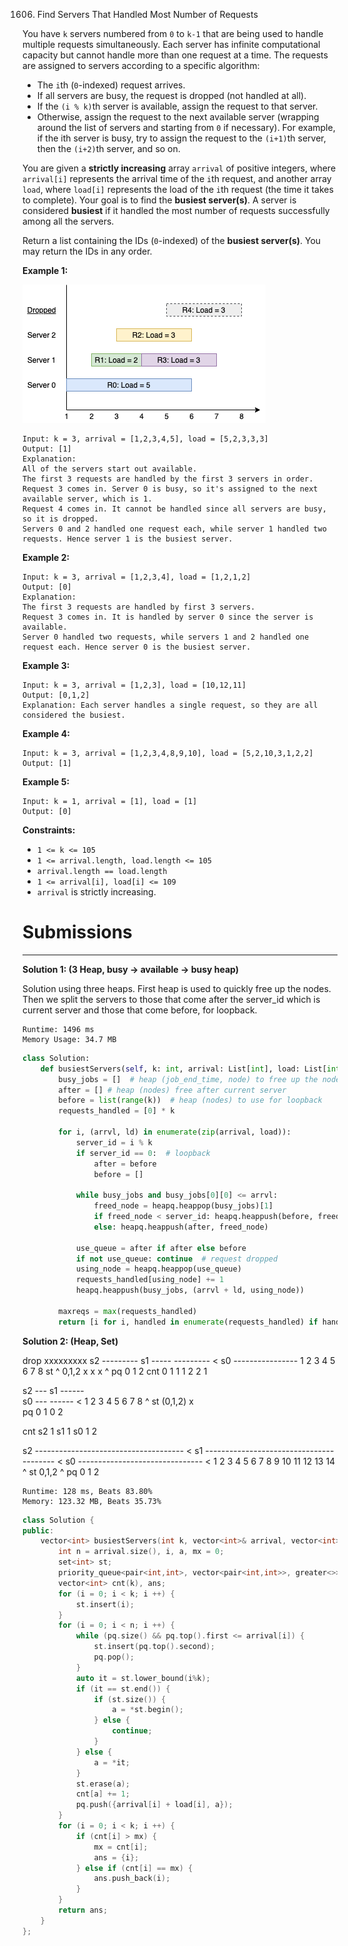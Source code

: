 1606. Find Servers That Handled Most Number of Requests

You have `k` servers numbered from `0` to `k-1` that are being used to handle multiple requests simultaneously. Each server has infinite computational capacity but cannot handle more than one request at a time. The requests are assigned to servers according to a specific algorithm:

* The `i`th (`0`-indexed) request arrives.
* If all servers are busy, the request is dropped (not handled at all).
* If the `(i % k)`th server is available, assign the request to that server.
* Otherwise, assign the request to the next available server (wrapping around the list of servers and starting from `0` if necessary). For example, if the ith server is busy, try to assign the request to the `(i+1)`th server, then the `(i+2)`th server, and so on.

You are given a **strictly increasing** array `arrival` of positive integers, where `arrival[i]` represents the arrival time of the `i`th request, and another array `load`, where `load[i]` represents the load of the `i`th request (the time it takes to complete). Your goal is to find the **busiest server(s)**. A server is considered **busiest** if it handled the most number of requests successfully among all the servers.

Return a list containing the IDs (`0`-indexed) of the **busiest server(s)**. You may return the IDs in any order.

 

**Example 1:**

![1606_load-1.png](img/1606_load-1.png)
```
Input: k = 3, arrival = [1,2,3,4,5], load = [5,2,3,3,3] 
Output: [1] 
Explanation:
All of the servers start out available.
The first 3 requests are handled by the first 3 servers in order.
Request 3 comes in. Server 0 is busy, so it's assigned to the next available server, which is 1.
Request 4 comes in. It cannot be handled since all servers are busy, so it is dropped.
Servers 0 and 2 handled one request each, while server 1 handled two requests. Hence server 1 is the busiest server.
```

**Example 2:**

```
Input: k = 3, arrival = [1,2,3,4], load = [1,2,1,2]
Output: [0]
Explanation:
The first 3 requests are handled by first 3 servers.
Request 3 comes in. It is handled by server 0 since the server is available.
Server 0 handled two requests, while servers 1 and 2 handled one request each. Hence server 0 is the busiest server.
```

**Example 3:**

```
Input: k = 3, arrival = [1,2,3], load = [10,12,11]
Output: [0,1,2]
Explanation: Each server handles a single request, so they are all considered the busiest.
```

**Example 4:**

```
Input: k = 3, arrival = [1,2,3,4,8,9,10], load = [5,2,10,3,1,2,2]
Output: [1]
```

**Example 5:**

```
Input: k = 1, arrival = [1], load = [1]
Output: [0]
```

**Constraints:**

* `1 <= k <= 105`
* `1 <= arrival.length, load.length <= 105`
* `arrival.length == load.length`
* `1 <= arrival[i], load[i] <= 109`
* `arrival` is strictly increasing.

# Submissions
---
**Solution 1: (3 Heap, busy -> available -> busy heap)**

Solution using three heaps. First heap is used to quickly free up the nodes. Then we split the servers to those that come after the server_id which is current server and those that come before, for loopback.
```
Runtime: 1496 ms
Memory Usage: 34.7 MB
```
```python
class Solution:
    def busiestServers(self, k: int, arrival: List[int], load: List[int]) -> List[int]:
        busy_jobs = []  # heap (job_end_time, node) to free up the nodes quickly
        after = [] # heap (nodes) free after current server
        before = list(range(k))  # heap (nodes) to use for loopback
        requests_handled = [0] * k

        for i, (arrvl, ld) in enumerate(zip(arrival, load)):
            server_id = i % k
            if server_id == 0:  # loopback
                after = before
                before = []

            while busy_jobs and busy_jobs[0][0] <= arrvl:
                freed_node = heapq.heappop(busy_jobs)[1]
                if freed_node < server_id: heapq.heappush(before, freed_node)
                else: heapq.heappush(after, freed_node)

            use_queue = after if after else before
            if not use_queue: continue  # request dropped
            using_node = heapq.heappop(use_queue)
            requests_handled[using_node] += 1
            heapq.heappush(busy_jobs, (arrvl + ld, using_node))

        maxreqs = max(requests_handled)
        return [i for i, handled in enumerate(requests_handled) if handled == maxreqs]
```

**Solution 2: (Heap, Set)**

drop             xxxxxxxxx
s2         ---------
s1      ----- ---------       <
s0   ----------------
     1  2  3  4  5  6  7  8
st               ^
     0,1,2
     x x x
         ^
pq
                    0
              1
                    2
cnt
0    1
1       1     2
2          1

s2         ---
s1      ------   
s0   ---      ------          <
     1  2  3  4  5  6  7  8
              ^
st
    (0,1,2)
     x  
pq
        0     1    0
              2

cnt
s2         1
s1      1
s0   1        2

s2         -------------------------------------        <
s1      ----------------------------------------        <
s0   -------------------------------                    <
     1  2  3  4  5  6  7  8  9  10  11  12  13  14
           ^
st
   0,1,2
       ^
pq
                                    0
                                                 1
                                                 2

```
Runtime: 128 ms, Beats 83.80%
Memory: 123.32 MB, Beats 35.73%
```
```c++
class Solution {
public:
    vector<int> busiestServers(int k, vector<int>& arrival, vector<int>& load) {
        int n = arrival.size(), i, a, mx = 0;
        set<int> st;
        priority_queue<pair<int,int>, vector<pair<int,int>>, greater<>> pq;
        vector<int> cnt(k), ans;
        for (i = 0; i < k; i ++) {
            st.insert(i);
        }
        for (i = 0; i < n; i ++) {
            while (pq.size() && pq.top().first <= arrival[i]) {
                st.insert(pq.top().second);
                pq.pop();
            }
            auto it = st.lower_bound(i%k);
            if (it == st.end()) {
                if (st.size()) {
                    a = *st.begin();
                } else {
                    continue;
                }
            } else {
                a = *it;
            }
            st.erase(a);
            cnt[a] += 1;
            pq.push({arrival[i] + load[i], a});
        }
        for (i = 0; i < k; i ++) {
            if (cnt[i] > mx) {
                mx = cnt[i];
                ans = {i};
            } else if (cnt[i] == mx) {
                ans.push_back(i);
            }
        }
        return ans;
    }
};
```
